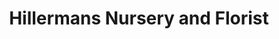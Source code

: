 ---
title: "Hillermans Nursery and Florist"
url: /washington/hillermans-nursery-and-florist/
shop: garden centre
---